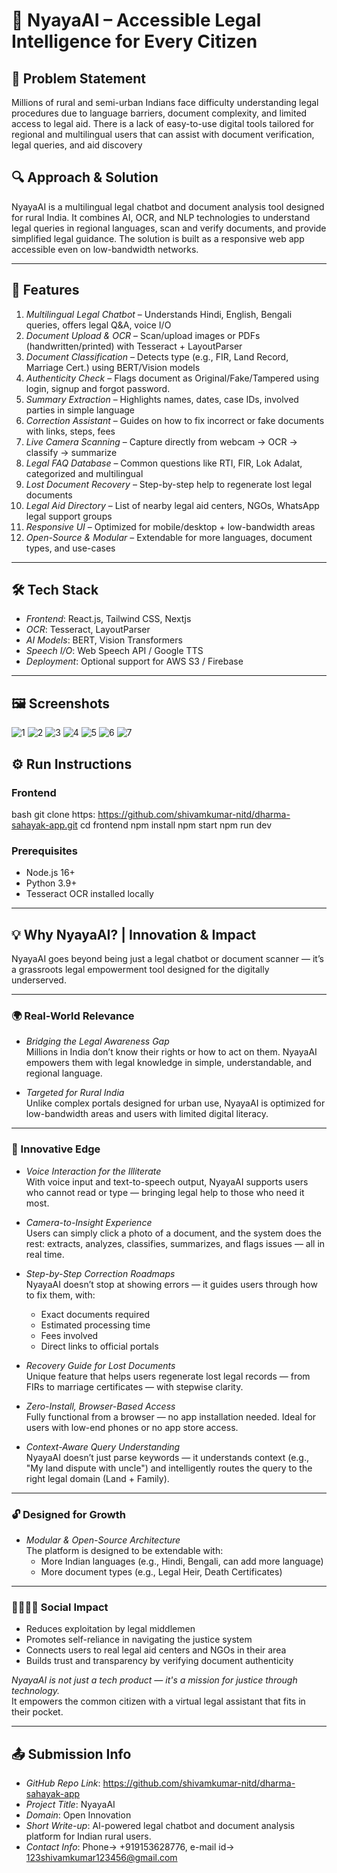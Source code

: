 # 🌟 NyayaAI – Accessible Legal Intelligence for Every Citizen

## 🧩 Problem Statement

Millions of rural and semi-urban Indians face difficulty understanding legal procedures due to language barriers, document complexity, and limited access to legal aid. There is a lack of easy-to-use digital tools tailored for regional and multilingual users that can assist with document verification, legal queries, and aid discovery

## 🔍 Approach & Solution

NyayaAI is a multilingual legal chatbot and document analysis tool designed for rural India. It combines AI, OCR, and NLP technologies to understand legal queries in regional languages, scan and verify documents, and provide simplified legal guidance. The solution is built as a responsive web app accessible even on low-bandwidth networks.

---

## 🚀 Features

1. *Multilingual Legal Chatbot* – Understands Hindi, English, Bengali queries, offers legal Q&A, voice I/O  
2. *Document Upload & OCR* – Scan/upload images or PDFs (handwritten/printed) with Tesseract + LayoutParser  
3. *Document Classification* – Detects type (e.g., FIR, Land Record, Marriage Cert.) using BERT/Vision models  
4. *Authenticity Check* – Flags document as Original/Fake/Tampered using login, signup and forgot password.  
5. *Summary Extraction* – Highlights names, dates, case IDs, involved parties in simple language  
6. *Correction Assistant* – Guides on how to fix incorrect or fake documents with links, steps, fees  
7. *Live Camera Scanning* – Capture directly from webcam → OCR → classify → summarize  
8. *Legal FAQ Database* – Common questions like RTI, FIR, Lok Adalat, categorized and multilingual  
9. *Lost Document Recovery* – Step-by-step help to regenerate lost legal documents  
10. *Legal Aid Directory* – List of nearby legal aid centers, NGOs, WhatsApp legal support groups  
11. *Responsive UI* – Optimized for mobile/desktop + low-bandwidth areas  
12. *Open-Source & Modular* – Extendable for more languages, document types, and use-cases  

---

## 🛠 Tech Stack

- *Frontend*: React.js, Tailwind CSS, Nextjs  
- *OCR*: Tesseract, LayoutParser  
- *AI Models*: BERT, Vision Transformers  
- *Speech I/O*: Web Speech API / Google TTS  
- *Deployment*: Optional support for AWS S3 / Firebase  

---

## 🖼 Screenshots

![1](./assets/1.jpg)
![2](./assets/2.jpg)
![3](./assets/3.jpg)
![4](./assets/4.jpg)
![5](./assets/5.jpg)
![6](./assets/6.jpg)
![7](./assets/7.jpg)

## ⚙ Run Instructions

### Frontend

bash
git clone https: https://github.com/shivamkumar-nitd/dharma-sahayak-app.git
cd frontend
npm install
npm start
npm run dev


### Prerequisites

- Node.js 16+  
- Python 3.9+  
- Tesseract OCR installed locally  

---

## 💡 Why NyayaAI? | Innovation & Impact

NyayaAI goes beyond being just a legal chatbot or document scanner — it’s a grassroots legal empowerment tool designed for the digitally underserved.

---

### 🌍 Real-World Relevance

- *Bridging the Legal Awareness Gap*  
  Millions in India don’t know their rights or how to act on them. NyayaAI empowers them with legal knowledge in simple, understandable, and regional language.

- *Targeted for Rural India*  
  Unlike complex portals designed for urban use, NyayaAI is optimized for low-bandwidth areas and users with limited digital literacy.

---

### 🌟 Innovative Edge

- *Voice Interaction for the Illiterate*  
  With voice input and text-to-speech output, NyayaAI supports users who cannot read or type — bringing legal help to those who need it most.

- *Camera-to-Insight Experience*  
  Users can simply click a photo of a document, and the system does the rest: extracts, analyzes, classifies, summarizes, and flags issues — all in real time.

- *Step-by-Step Correction Roadmaps*  
  NyayaAI doesn’t stop at showing errors — it guides users through how to fix them, with:  
  - Exact documents required  
  - Estimated processing time  
  - Fees involved  
  - Direct links to official portals  

- *Recovery Guide for Lost Documents*  
  Unique feature that helps users regenerate lost legal records — from FIRs to marriage certificates — with stepwise clarity.

- *Zero-Install, Browser-Based Access*  
  Fully functional from a browser — no app installation needed. Ideal for users with low-end phones or no app store access.

- *Context-Aware Query Understanding*  
  NyayaAI doesn’t just parse keywords — it understands context (e.g., "My land dispute with uncle") and intelligently routes the query to the right legal domain (Land + Family).

---

### 🔓 Designed for Growth

- *Modular & Open-Source Architecture*  
  The platform is designed to be extendable with:  
  - More Indian languages (e.g., Hindi, Bengali, can add more language)  
  - More document types (e.g., Legal Heir, Death Certificates)  

---

### 🫱🏽‍🫲🏾 Social Impact

- Reduces exploitation by legal middlemen  
- Promotes self-reliance in navigating the justice system  
- Connects users to real legal aid centers and NGOs in their area  
- Builds trust and transparency by verifying document authenticity  

*NyayaAI is not just a tech product — it's a mission for justice through technology.*  
It empowers the common citizen with a virtual legal assistant that fits in their pocket.

---

## 📤 Submission Info

- *GitHub Repo Link*: https://github.com/shivamkumar-nitd/dharma-sahayak-app  
- *Project Title*: NyayaAI  
- *Domain*: Open Innovation  
- *Short Write-up*: AI-powered legal chatbot and document analysis platform for Indian rural users.  
- *Contact Info*: Phone-> +919153628776, e-mail id-> 123shivamkumar123456@gmail.com

